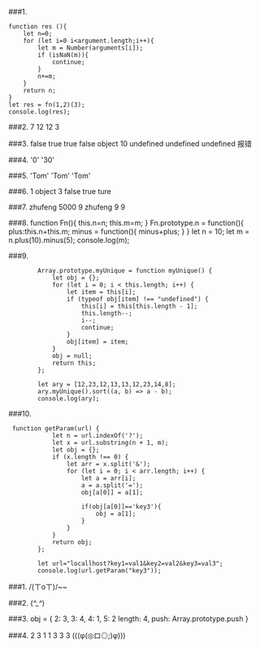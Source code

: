 ###1.
```
function res (){
    let n=0;
    for (let i=0 i<argument.length;i++){
        let m = Number(arguments[i]);
        if (isNaN(m)){
            continue;
        }
        n+=m;
    }
    return n;
}
let res = fn(1,2)(3);
console.log(res);
```

###2.
7 12  12 3

###3.
false true true false object 10 undefined undefined undefined 报错

###4.
'0' '30'

###5.
'Tom'  'Tom'  'Tom'

###6.
1 object 3 false true ture 

###7.
zhufeng 5000  9  zhufeng 9  9

###8.
function Fn(){
    this.n=n;
    this.m=m;
}
Fn.prototype.n = function(){
    plus:this.n+this.m;
    minus = function(){
        minus+plus;
    }
}
let n = 10;
let m = n.plus(10).minus(5);
console.log(m);

###9.
```
        Array.prototype.myUnique = function myUnique() {
			let obj = {};
			for (let i = 0; i < this.length; i++) {
				let item = this[i];
				if (typeof obj[item] !== "undefined") {
					this[i] = this[this.length - 1];
					this.length--;
					i--;
					continue;
				}
				obj[item] = item;
			}
			obj = null;
			return this;
		};

		let ary = [12,23,12,13,13,12,23,14,8];
		ary.myUnique().sort((a, b) => a - b);
		console.log(ary);
```

###10.
```
 function getParam(url) {        
            let n = url.indexOf('?');                 
            let x = url.substring(n + 1, m);              
            let obj = {};        
            if (x.length !== 0) {            
                let arr = x.split('&'); 
                for (let i = 0; i < arr.length; i++) {                      
                    let a = arr[i];                
                    a = a.split('=');                 
                    obj[a[0]] = a[1];
                    
                    if(obj[a[0]]=='key3'){
                        obj = a[1];
                    }
                }
            }      
            return obj;
        };

        let url="locallhost?key1=val1&key2=val2&key3=val3";
        console.log(url.getParam("key3")); 

```

###1.
/(ㄒoㄒ)/~~

###2.
(*^_^*)

###3.
obj = {
    2: 3,
    3: 4,
    4: 1,
    5: 2
    length: 4,
    push: Array.prototype.push
}

###4.
2 3 1 1 3 3 3 
(((φ(◎ロ◎;)φ)))




